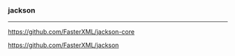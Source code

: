 ### jackson
---
https://github.com/FasterXML/jackson-core

https://github.com/FasterXML/jackson

```java


```

```
```

```
```


